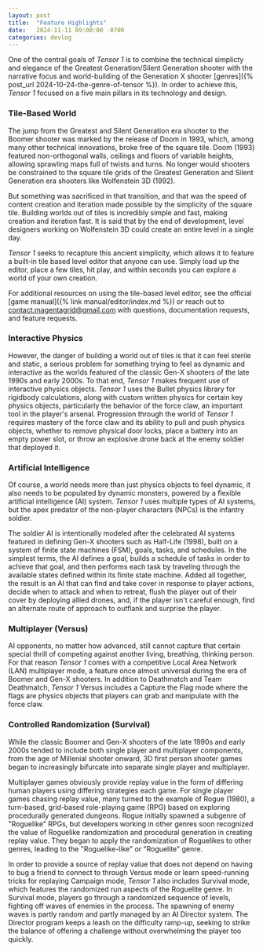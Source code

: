 ```yaml
---
layout: post
title:  "Feature Highlights"
date:   2024-11-11 09:00:00 -0700
categories: devlog
---
```


One of the central goals of *Tensor 1* is to combine the technical simplicty and elegance of the Greatest Generation/Silent Generation shooter with the narrative focus and world-building of the Generation X shooter [genres]({% post_url 2024-10-24-the-genre-of-tensor %}). In order to achieve this, *Tensor 1* focused on a five main pillars in its technology and design.

### Tile-Based World

The jump from the Greatest and Silent Generation era shooter to the Boomer shooter was marked by the release of Doom in 1993, which, among many other technical innovations, broke free of the square tile. Doom (1993) featured non-orthogonal walls, ceilings and floors of variable heights, allowing sprawling maps full of twists and turns.  No longer would shooters be constrained to the square tile grids of the Greatest Generation and Silent Generation era shooters like Wolfenstein 3D (1992).

But something was sacrificed in that transition, and that was the speed of content creation and iteration made possible by the simplicity of the square tile. Building worlds out of tiles is incredibly simple and fast, making creation and iteration fast. It is said that by the end of development, level designers working on Wolfenstein 3D could create an entire level in a single day.

*Tensor 1* seeks to recapture this ancient simplicity, which allows it to feature a built-in tile based level editor that anyone can use. Simply load up the editor, place a few tiles, hit play, and within seconds you can explore a world of your own creation.

For additional resources on using the tile-based level editor, see the official [game manual]({% link manual/editor/index.md %}) or reach out to [contact.magentagrid@gmail.com](mailto:contact.magentagrid@gmail.com) with questions, documentation requests, and feature requests.

### Interactive Physics

However, the danger of building a world out of tiles is that it can feel sterile and static, a serious problem for something trying to feel as dynamic and interactive as the worlds featured of the classic Gen-X shooters of the late 1990s and early 2000s. To that end, *Tensor 1* makes frequent use of interactive physics objects. *Tensor 1* uses the Bullet physics library for rigidbody calculations, along with custom written physics for certain key physics objects, particularly the behavior of the force claw, an important tool in the player's arsenal. Progression through the world of *Tensor 1* requires mastery of the force claw and its ability to pull and push physics objects, whether to remove physical door locks, place a battery into an empty power slot, or throw an explosive drone back at the enemy soldier that deployed it.

### Artificial Intelligence

Of course, a world needs more than just physics objects to feel dynamic, it also needs to be populated by dynamic monsters, powered by a flexible artificial intelligence (AI) system. *Tensor 1* uses multiple types of AI systems, but the apex predator of the non-player characters (NPCs) is the infantry soldier.

The soldier AI is intentionally modeled after the celebrated AI systems featured in defining Gen-X shooters such as Half-Life (1998), built on a system of finite state machines (FSM), goals, tasks, and schedules. In the simplest terms, the AI defines a goal, builds a schedule of tasks in order to achieve that goal, and then performs each task by traveling through the available states defined within its finite state machine. Added all together, the result is an AI that can find and take cover in response to player actions, decide when to attack and when to retreat, flush the player out of their cover by deploying allied drones, and, if the player isn't careful enough, find an alternate route of approach to outflank and surprise the player.

### Multiplayer (Versus)

AI opponents, no matter how advanced, still cannot capture that certain special thrill of competing against another living, breathing, thinking person. For that reason *Tensor 1* comes with a competitive Local Area Network (LAN) multiplayer mode, a feature once almost universal during the era of Boomer and Gen-X shooters. In addition to Deathmatch and Team Deathmatch, *Tensor 1* Versus includes a Capture the Flag mode where the flags are physics objects that players can grab and manipulate with the force claw.

### Controlled Randomization (Survival)

While the classic Boomer and Gen-X shooters of the late 1990s and early 2000s tended to include both single player and multiplayer components, from the age of Millenial shooter onward, 3D first person shooter games began to increasingly bifurcate into separate single player and multiplayer.

Multiplayer games obviously provide replay value in the form of differing human players using differing strategies each game. For single player games chasing replay value, many turned to the example of Rogue (1980), a turn-based, grid-based role-playing game (RPG) based on exploring procedurally generated dungeons. Rogue initially spawned a subgenre of "Roguelike" RPGs, but developers working in other genres soon recognized the value of Roguelike randomization and procedural generation in creating replay value. They began to apply the randomization of Roguelikes to other genres, leading to the "Roguelike-like" or "Roguelite" genre.

In order to provide a source of replay value that does not depend on having to bug a friend to connect to through Versus mode or learn speed-running tricks for replaying Campaign mode, *Tensor 1* also includes Survival mode, which features the randomized run aspects of the Roguelite genre. In Survival mode, players go through a randomized sequence of levels, fighting off waves of enemies in the process. The spawning of enemy waves is partly random and partly managed by an AI Director system. The Director program keeps a leash on the difficulty ramp-up, seeking to strike the balance of offering a challenge without overwhelming the player too quickly.
